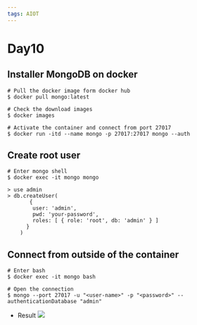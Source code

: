 ```yaml
---
tags: AIOT
---
```


# Day10

## Installer MongoDB on docker
```shell
# Pull the docker image form docker hub
$ docker pull mongo:latest

# Check the download images
$ docker images

# Activate the container and connect from port 27017
$ docker run -itd --name mongo -p 27017:27017 mongo --auth
```

## Create root user
```shell
# Enter mongo shell
$ docker exec -it mongo mongo

> use admin
> db.createUser(
       {
        user: 'admin',
        pwd: 'your-password',
        roles: [ { role: 'root', db: 'admin' } ]
      }
    )
```

## Connect from outside of the container
```shell
# Enter bash
$ docker exec -it mongo bash

# Open the connection
$ mongo --port 27017 -u "<user-name>" -p "<password>" --authenticationDatabase "admin" 
```

* Result
    ![](https://i.imgur.com/6OzMsiK.png)
